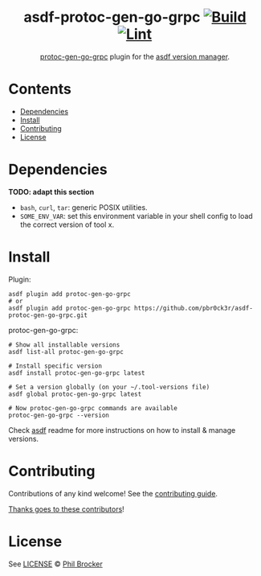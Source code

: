 <div align="center">

# asdf-protoc-gen-go-grpc [![Build](https://github.com/pbr0ck3r/asdf-protoc-gen-go-grpc/actions/workflows/build.yml/badge.svg)](https://github.com/pbr0ck3r/asdf-protoc-gen-go-grpc/actions/workflows/build.yml) [![Lint](https://github.com/pbr0ck3r/asdf-protoc-gen-go-grpc/actions/workflows/lint.yml/badge.svg)](https://github.com/pbr0ck3r/asdf-protoc-gen-go-grpc/actions/workflows/lint.yml)


[protoc-gen-go-grpc](https://github.com/pbr0ck3r/protoc-gen-go-grpc) plugin for the [asdf version manager](https://asdf-vm.com).

</div>

# Contents

- [Dependencies](#dependencies)
- [Install](#install)
- [Contributing](#contributing)
- [License](#license)

# Dependencies

**TODO: adapt this section**

- `bash`, `curl`, `tar`: generic POSIX utilities.
- `SOME_ENV_VAR`: set this environment variable in your shell config to load the correct version of tool x.

# Install

Plugin:

```shell
asdf plugin add protoc-gen-go-grpc
# or
asdf plugin add protoc-gen-go-grpc https://github.com/pbr0ck3r/asdf-protoc-gen-go-grpc.git
```

protoc-gen-go-grpc:

```shell
# Show all installable versions
asdf list-all protoc-gen-go-grpc

# Install specific version
asdf install protoc-gen-go-grpc latest

# Set a version globally (on your ~/.tool-versions file)
asdf global protoc-gen-go-grpc latest

# Now protoc-gen-go-grpc commands are available
protoc-gen-go-grpc --version
```

Check [asdf](https://github.com/asdf-vm/asdf) readme for more instructions on how to
install & manage versions.

# Contributing

Contributions of any kind welcome! See the [contributing guide](contributing.md).

[Thanks goes to these contributors](https://github.com/pbr0ck3r/asdf-protoc-gen-go-grpc/graphs/contributors)!

# License

See [LICENSE](LICENSE) © [Phil Brocker](https://github.com/pbr0ck3r/)
